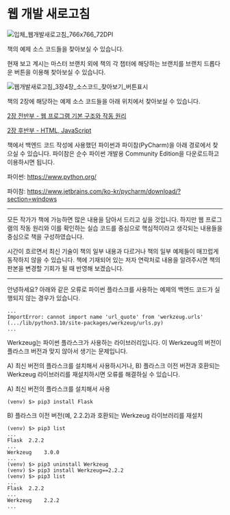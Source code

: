 
# 웹 개발 새로고침
![입체_웹개발새로고침_766x766_72DPI](https://github.com/sgkim-pub/pyBook/assets/77865135/ee694b2a-26cf-4877-9d57-1bfe59dfda93)

책의 예제 소스 코드들을 찾아보실 수 있습니다.

현재 보고 계시는 마스터 브랜치 외에 책의 각 챕터에 해당하는 브랜치를 브랜치 드롭다운 버튼을 이용해 찾아보실 수 있습니다.

![웹개발새로고침_3장4장_소스코드_찾아보기_버튼표시](https://github.com/sgkim-pub/pyBook/assets/77865135/71e6fe42-7a8e-49ca-a5e2-75b64655ad97)

책의 2장에 해당하는 예제 소스 코드들을 아래 위치에서 찾아보실 수 있습니다.

[2장 전반부 - 웹 프로그램 기본 구조와 작동 원리](https://github.com/sgkim-pub/pyWorld)

[2장 후반부 - HTML, JavaScript](https://github.com/sgkim-pub/html_js)

책에서 백엔드 코드 작성에 사용했던 파이썬과 파이참(PyCharm)을 아래 경로에서 찾으실 수 있습니다. 파이참은 순수 파이썬 개발용 Community Edition을 다운로드하고 이용하시면 됩니다.

파이썬: <https://www.python.org/>

파이참: <https://www.jetbrains.com/ko-kr/pycharm/download/?section=windows>

---

모든 작가가 책에 가능하면 많은 내용을 담아서 드리고 싶을 것입니다. 하지만 웹 프로그램의 작동 원리와 이를 확인하는 실습 코드를 중심으로 핵심적이라고 생각되는 내용들을 중심으로 책을 구성하였습니다.

시간이 흐르면서 최신 기술이 책의 일부 내용과 다르거나 책의 일부 예제들이 매끄럽게 동작하지 않을 수 있습니다. 책에 기재되어 있는 저자 연락처로 내용을 알려주시면 책의 판본을 변경할 기회가 될 때 반영해 보겠습니다.

---

안녕하세요? 아래와 같은 오류로 파이썬 플라스크를 사용하는 예제의 백엔드 코드가 실행되지 않는 경우가 있습니다.

```
...
ImportError: cannot import name 'url_quote' from 'werkzeug.urls' (.../lib/python3.10/site-packages/werkzeug/urls.py)
...
```

Werkzeug는 파이썬 플라스크가 사용하는 라이브러리입니다. 이 Werkzeug의 버전이 플라스크 버전과 맞지 않아서 생기는 문제입니다.

A) 최신 버전의 플라스크를 설치해서 사용하시거나, B) 플라스크 이전 버전과 호환되는 Werkzeug 라이브러리를 재설치하시면 오류를 해결하실 수 있습니다.

A) 최신 버전의 플라스크를 설치해서 사용
```
(venv) $> pip3 install Flask
```

B) 플라스크 이전 버전(예, 2.2.2)과 호환되는 Werkzeug 라이브러리를 재설치
```
(venv) $> pip3 list
...
Flask  2.2.2
... 
Werkzeug	3.0.0
...
(venv) $> pip3 uninstall Werkzeug
(venv) $> pip3 install Werkzeug==2.2.2
(venv) $> pip3 list
...
Flask  2.2.2
...
Werkzeug	2.2.2
...
```
